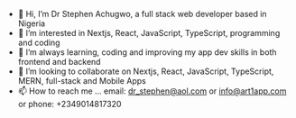 - 👋 Hi, I’m Dr Stephen Achugwo, a full stack web developer based in Nigeria
- 👀 I’m interested in Nextjs, React, JavaScript, TypeScript, programming and coding
- 🌱 I’m always learning, coding and improving my app dev skills in both frontend and backend 
- 💞️ I’m looking to collaborate on Nextjs, React, JavaScript, TypeScript, MERN, full-stack and Mobile Apps
- 📫 How to reach me ... email: dr_stephen@aol.com or info@art1app.com  or phone: +2349014817320

<!---
dr-stephen-achugwo/dr-stephen-achugwo is a ✨ special ✨ repository because its `README.md` (this file) appears on your GitHub profile.
You can click the Preview link to take a look at your changes.
--->
